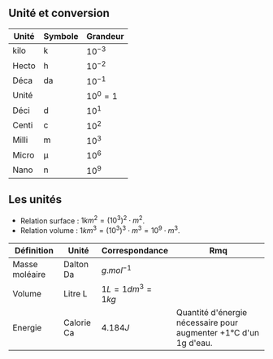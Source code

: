## Unité et conversion

Unité 				| Symbole			| Grandeur
--------------------|-------------------|-------
kilo 				| k 				| $10^{- 3}$ 
Hecto				| h 				| $10^{- 2}$
Déca 				| da 				| $10^{- 1}$ 
Unité				|  					| $10^0 = 1$
Déci  				| d 				| $10^1$
Centi 				| c 				| $10^2$
Milli 				| m 				| $10^3$
Micro 				| μ 				| $10^6$
Nano  				| n 				| $10^9$

## Les unités

* Relation surface : $1km^2 = {(10^3)}^2 \cdot m^2$.
* Relation volume : $1km^3 = {(10^3)}^3 \cdot m^3 = {10}^9 \cdot m^3$.

Définition          | Unité     | Correspondance    | Rmq
--------------------|-----------|-------------------|--------
Masse moléaire      | Dalton Da | $g.mol^{-1}$      |
Volume              | Litre L   | $1L = 1{dm}^3 = 1 kg$ |
Energie             | Calorie Ca| $4.184 J$         | Quantité d'énergie nécessaire pour augmenter +1°C d'un 1g d'eau.